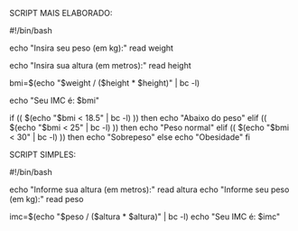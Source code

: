SCRIPT MAIS ELABORADO:

#!/bin/bash

echo "Insira seu peso (em kg):"
read weight

echo "Insira sua altura (em metros):"
read height

bmi=$(echo "$weight / ($height * $height)" | bc -l)

echo "Seu IMC é: $bmi"

if (( $(echo "$bmi < 18.5" | bc -l) ))
then
    echo "Abaixo do peso"
elif (( $(echo "$bmi < 25" | bc -l) ))
then
    echo "Peso normal"
elif (( $(echo "$bmi < 30" | bc -l) ))
then
    echo "Sobrepeso"
else
    echo "Obesidade"
fi

SCRIPT SIMPLES:

#!/bin/bash

echo "Informe sua altura (em metros):"
read altura
echo "Informe seu peso (em kg):"
read peso

imc=$(echo "$peso / ($altura * $altura)" | bc -l)
echo "Seu IMC é: $imc"

